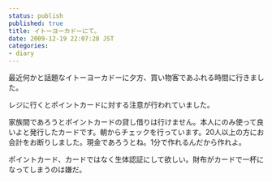 ```yaml
---
status: publish
published: true
title: イトーヨーカドーにて。
date: 2009-12-19 22:07:28 JST
categories:
- diary
---
```

最近何かと話題なイトーヨーカドーに夕方、買い物客であふれる時間に行きました。

レジに行くとポイントカードに対する注意が行われていました。

家族間であろうとポイントカードの貸し借りは行けません。本人にのみ使って良いよと発行したカードです。朝からチェックを行っています。20人以上の方にお会計をお断りしました。現金であろうとね。1分で作れるんだから作れよ。

ポイントカード、カードではなく生体認証にして欲しい。財布がカードで一杯になってしまうのは嫌だ。
